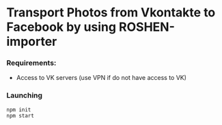 # Transport Photos from Vkontakte to Facebook by using ROSHEN-importer

### Requirements:
* Access to VK servers (use VPN if do not have access to VK)

### Launching
```
npm init
npm start
```